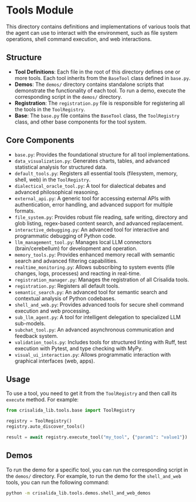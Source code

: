 # Tools Module

This directory contains definitions and implementations of various tools that the agent can use to interact with the environment, such as file system operations, shell command execution, and web interactions.

## Structure

- **Tool Definitions**: Each file in the root of this directory defines one or more tools. Each tool inherits from the `BaseTool` class defined in `base.py`.
- **Demos**: The `demos/` directory contains standalone scripts that demonstrate the functionality of each tool. To run a demo, execute the corresponding script in the `demos/` directory.
- **Registration**: The `registration.py` file is responsible for registering all the tools in the `ToolRegistry`.
- **Base**: The `base.py` file contains the `BaseTool` class, the `ToolRegistry` class, and other base components for the tool system.

## Core Components

- `base.py`: Provides the foundational structure for all tool implementations.
- `data_visualization.py`: Generates charts, tables, and advanced statistical analysis for structured data.
- `default_tools.py`: Registers all essential tools (filesystem, memory, shell, web) in the `ToolRegistry`.
- `dialectical_oracle_tool.py`: A tool for dialectical debates and advanced philosophical reasoning.
- `external_api.py`: A generic tool for accessing external APIs with authentication, error handling, and advanced support for multiple formats.
- `file_system.py`: Provides robust file reading, safe writing, directory and glob listing, regex-based content search, and advanced replacement.
- `interactive_debugging.py`: An advanced tool for interactive and programmatic debugging of Python code.
- `llm_management_tool.py`: Manages local LLM connectors (brain/cerebellum) for development and operation.
- `memory_tools.py`: Provides enhanced memory recall with semantic search and advanced filtering capabilities.
- `realtime_monitoring.py`: Allows subscribing to system events (file changes, logs, processes) and reacting in real-time.
- `registration_manager.py`: Manages the registration of all Crisalida tools.
- `registration.py`: Registers all default tools.
- `semantic_search.py`: An advanced tool for semantic search and contextual analysis of Python codebases.
- `shell_and_web.py`: Provides advanced tools for secure shell command execution and web processing.
- `sub_llm_agent.py`: A tool for intelligent delegation to specialized LLM sub-models.
- `subchat_tool.py`: An advanced asynchronous communication and feedback system.
- `validation_tools.py`: Includes tools for structured linting with Ruff, test execution with Pytest, and type checking with MyPy.
- `visual_ui_interaction.py`: Allows programmatic interaction with graphical interfaces (web, apps).

## Usage

To use a tool, you need to get it from the `ToolRegistry` and then call its `execute` method. For example:

```python
from crisalida_lib.tools.base import ToolRegistry

registry = ToolRegistry()
registry.auto_discover_tools()

result = await registry.execute_tool("my_tool", {"param1": "value1"})
```

## Demos

To run the demo for a specific tool, you can run the corresponding script in the `demos/` directory. For example, to run the demo for the `shell_and_web` tools, you can run the following command:

```bash
python -m crisalida_lib.tools.demos.shell_and_web_demos
```
